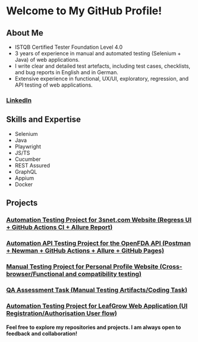 # Welcome to My GitHub Profile!
## About Me
- ISTQB Certified Tester Foundation Level 4.0
- 3 years of experience in manual and automated testing (Selenium + Java) of web applications.
- I write clear and detailed test artefacts, including test cases, checklists, and bug reports in English and in German.
- Extensive experience in functional, UX/UI, exploratory, regression, and API testing of web applications.

### [LinkedIn](https://www.linkedin.com/in/evgeniya-turtschina/)

## Skills and Expertise
- Selenium
- Java
- Playwright                        
- JS/TS
- Cucumber
- REST Assured                                   
- GraphQL
- Appium
- Docker

## Projects
### [Automation Testing Project for 3snet.com Website (Regress UI + GitHub Actions CI + Allure Report)](https://github.com/EvaTurtschin/3snetCO_QA_Automation_Framework.git)

### [Automation API Testing Project for the OpenFDA API (Postman + Newman + GitHub Actions + Allure + GitHub Pages)](https://github.com/EvaTurtschin/OpenFDA_API_Tests_Postman.git)

### [Manual Testing Project for Personal Profile Website (Cross-browser/Functional and compatibility testing)](https://github.com/EvaTurtschin/QA_Manual-Testing-Project_Depilation-Hamburg.git)

### [QA Assessment Task (Manual Testing Artifacts/Coding Task)](https://github.com/EvaTurtschin/QA_Test_Assessment_Task.git)

### [Automation Testing Project for LeafGrow Web Application (UI Registration/Authorisation User flow)](https://github.com/EvaTurtschin/LeafGrow_QA_TestingProject.git)

#### Feel free to explore my repositories and projects. I am always open to feedback and collaboration!
